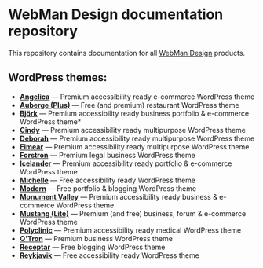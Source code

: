 # WebMan Design documentation repository

This repository contains documentation for all [WebMan Design](https://www.webmandesign.eu) products.

## WordPress themes:

* [**Angelica**](https://webmandesign.github.io/docs/angelica/) &mdash; Premium accessibility ready e-commerce WordPress theme
* [**Auberge (Plus)**](https://webmandesign.github.io/docs/auberge/) &mdash; Free (and premium) restaurant WordPress theme
* [**Björk**](https://webmandesign.github.io/docs/bjork/) &mdash; Premium accessibility ready business portfolio & e-commerce WordPress theme* 
* [**Cindy**](https://webmandesign.github.io/docs/cindy/) &mdash; Premium accessibility ready multipurpose WordPress theme
* [**Deborah**](https://webmandesign.github.io/docs/deborah/) &mdash; Premium accessibility ready multipurpose WordPress theme
* [**Eimear**](https://webmandesign.github.io/docs/eimear/) &mdash; Premium accessibility ready multipurpose WordPress theme
* [**Forstron**](https://webmandesign.github.io/docs/forstron/) &mdash; Premium legal business WordPress theme
* [**Icelander**](https://webmandesign.github.io/docs/icelander/) &mdash; Premium accessibility ready portfolio & e-commerce WordPress theme
* [**Michelle**](https://webmandesign.github.io/docs/michelle/) &mdash; Free accessibility ready WordPress theme
* [**Modern**](https://webmandesign.github.io/docs/modern/) &mdash; Free portfolio & blogging WordPress theme
* [**Monument Valley**](https://webmandesign.github.io/docs/monument-valley/) &mdash; Premium accessibility ready business & e-commerce WordPress theme
* [**Mustang (Lite)**](https://webmandesign.github.io/docs/mustang/) &mdash; Premium (and free) business, forum & e-commerce WordPress theme
* [**Polyclinic**](https://webmandesign.github.io/docs/polyclinic/) &mdash; Premium accessibility ready medical WordPress theme
* [**Q'Tron**](https://webmandesign.github.io/docs/qtron/) &mdash; Premium business WordPress theme
* [**Receptar**](https://webmandesign.github.io/docs/receptar/) &mdash; Free blogging WordPress theme
* [**Reykjavik**](https://webmandesign.github.io/docs/reykjavik/) &mdash; Free accessibility ready WordPress theme
